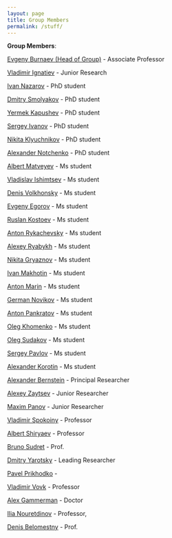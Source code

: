 ```yaml
---
layout: page
title: Group Members
permalink: /stuff/
---
```


**Group Members**:

[Evgeny Burnaev (Head of Group)](https://adasegroup.github.io/team/EvgenyBurnaev/) - Associate Professor

[Vladimir Ignatiev](/stuff/VladimirIgnatiev) - Junior Research

[Ivan Nazarov](/stuff/IvanNazarov) - PhD student

[Dmitry Smolyakov](/stuff/DmitrySmolyakov) - PhD student

[Yermek Kapushev](/stuff/YermekKapushev) - PhD student

[Sergey Ivanov](/stuff/SergeyIvanov) - PhD student

[Nikita Klyuchnikov](/stuff/NikitaKlyuchnikov) - PhD student

[Alexander Notchenko](/stuff/AlexanderNotchenko) - PhD student

[Albert Matveyev](/stuff/AlbertMatveyev) - Ms student

[Vladislav Ishimtsev](/stuff/VladislavIshimtsev) - Ms student

[Denis Volkhonsky](/stuff/DenisVolkhonsky) - Ms student

[Evgeny Egorov](/stuff/EvgenyEgorov) - Ms student

[Ruslan Kostoev](/stuff/RuslanKostoev) - Ms student

[Anton Rykachevsky](/stuff/AntonRykachevsky) - Ms student

[Alexey Ryabykh](/stuff/AlexeyRyabykh) - Ms student

[Nikita Gryaznov](/stuff/NikitaGryaznov) - Ms student

[Ivan Makhotin](/stuff/IvanMakhotin) - Ms student

[Anton Marin](/stuff/AntonMarin) - Ms student

[German Novikov](/stuff/GermanNovikov) - Ms student

[Anton Pankratov](/stuff/AntonPankratov) - Ms student

[Oleg Khomenko](/stuff/OlegKhomenko) - Ms student

[Oleg Sudakov](/stuff/OlegSudakov) - Ms student

[Sergey Pavlov](/stuff/SergeyPavlov) - Ms student

[Alexander Korotin](/stuff/AlexanderKorotin) - Ms student

[Alexander Bernstein](/stuff/AlexanderBernstein) - Principal Researcher

[Alexey Zaytsev](/stuff/AlexeyZaytsev) - Junior Researcher

[Maxim Panov](/stuff/MaximPanov) - Junior Researcher

[Vladimir Spokoiny](/stuff/VladimirSpokoiny) - Professor

[Albert Shiryaev](/stuff/AlbertShiryaev) - Professor

[Bruno Sudret](/stuff/BrunoSudret) - Prof.

[Dmitry Yarotsky](/stuff/DmitryYarotsky) - Leading Researcher

[Pavel Prikhodko](/stuff/PavelPrikhodko) - 

[Vladimir Vovk](/stuff/VladimirVovk) - Professor

[Alex Gammerman](/stuff/AlexGammerman) - Doctor

[Ilia Nouretdinov](/stuff/IliaNouretdinov) - Professor,

[Denis Belomestny](/stuff/DenisBelomestny) - Prof.

